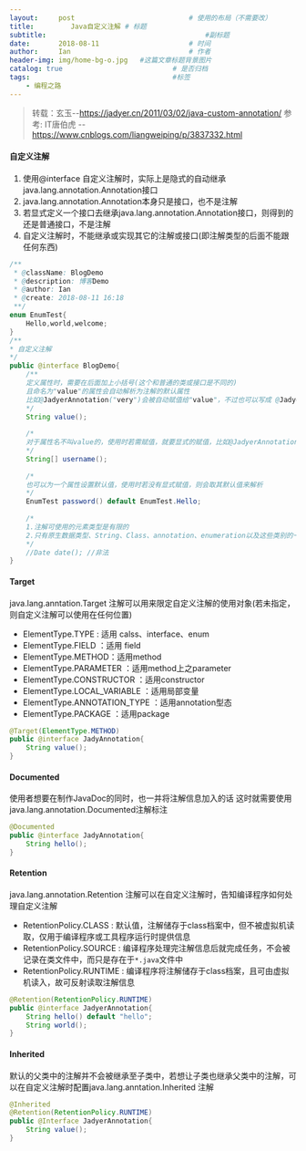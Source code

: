 ```yaml
---
layout:     post             				# 使用的布局（不需要改）
title:         Java自定义注解 # 标题 
subtitle:    					  				#副标题
date:       2018-08-11  					# 时间
author:     Ian                  			# 作者
header-img: img/home-bg-o.jpg	#这篇文章标题背景图片
catalog: true                        	# 是否归档
tags:                              		#标签
    - 编程之路
---
```


> 转载：玄玉--<https://jadyer.cn/2011/03/02/java-custom-annotation/>
> 参考:  IT唐伯虎 --  <https://www.cnblogs.com/liangweiping/p/3837332.html>

#### 自定义注解
1. 使用@interface 自定义注解时，实际上是隐式的自动继承java.lang.annotation.Annotation接口
2. java.lang.annotation.Annotation本身只是接口，也不是注解
3. 若显式定义一个接口去继承java.lang.annotation.Annotation接口，则得到的还是普通接口，不是注解
4. 自定义注解时，不能继承或实现其它的注解或接口(即注解类型的后面不能跟任何东西)

```java
/**
 * @className: BlogDemo
 * @description: 博客Demo
 * @author: Ian
 * @create: 2018-08-11 16:18
 **/
enum EnumTest{
    Hello,world,welcome;
}
/**
* 自定义注解
*/
public @interface BlogDemo{
    /**
    定义属性时，需要在后面加上小括号(这个和普通的类或接口是不同的)
    且命名为"value"的属性会自动解析为注解的默认属性
    比如@JadyerAnnotation("very")会被自动赋值给"value"，不过也可以写成 @JadyerAnnotation(value="very")
    */
    String value();
    
    /*
    对于属性名不叫value的，使用时若需赋值，就要显式的赋值，比如@JadyerAnnotation(username=“very”)
    */
    String[] username();
    
    /*
    也可以为一个属性设置默认值，使用时若没有显式赋值，则会取其默认值来解析
    */
    EnumTest password() default EnumTest.Hello;
    
    /*
    1.注解可使用的元素类型是有限的
    2.只有原生数据类型、String、Class、annotation、enumeration以及这些类别的一维数组才可以
    */
    //Date date(); //非法
}
```

#### Target
java.lang.anntation.Target 注解可以用来限定自定义注解的使用对象(若未指定，则自定义注解可以使用在任何位置)

- ElementType.TYPE : 适用 calss、interface、enum
- ElementType.FIELD ：适用 field
- ElementType.METHOD：适用method
- ElementType.PARAMETER ：适用method上之parameter
- ElementType.CONSTRUCTOR ：适用constructor
- ElementType.LOCAL_VARIABLE ：适用局部变量
- ElementType.ANNOTATION_TYPE ：适用annotation型态
- ElementType.PACKAGE ：适用package

```java
@Target(ElementType.METHOD)
public @interface JadyAnnotation{
    String value();
}
```

#### Documented
使用者想要在制作JavaDoc的同时，也一并将注解信息加入的话 这时就需要使用java.lang.annotation.Documented注解标注

```java
@Documented
public @interface JadyAnnotation{
    String hello();
}
```

#### Retention
java.lang.annotation.Retention 注解可以在自定义注解时，告知编译程序如何处理自定义注解

- RetentionPolicy.CLASS : 默认值，注解储存于class档案中，但不被虚拟机读取，仅用于编译程序或工具程序运行时提供信息
- RetentionPolicy.SOURCE : 编译程序处理完注解信息后就完成任务，不会被记录在类文件中，而只是存在于`*.java`文件中
- RetentionPolicy.RUNTIME : 编译程序将注解储存于class档案，且可由虚拟机读入，故可反射读取注解信息

```java
@Retention(RetentionPolicy.RUNTIME)
public @interface JadyerAnnotation{
    String hello() default "hello";
	String world();
}
```

#### Inherited
默认的父类中的注解并不会被继承至子类中，若想让子类也继承父类中的注解，可以在自定义注解时配置java.lang.anntation.Inherited 注解

```java
@Inherited
@Retention(RetentionPolicy.RUNTIME)
public @Interface JadyerAnnotation{
    String value();
}
```



